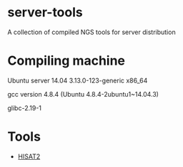 # server-tools

A collection of compiled NGS tools for server distribution


# Compiling machine

Ubuntu server 14.04 3.13.0-123-generic x86_64

gcc version 4.8.4 (Ubuntu 4.8.4-2ubuntu1~14.04.3)

glibc-2.19-1


# Tools

- [HISAT2](https://ccb.jhu.edu/software/hisat2/index.shtml)



